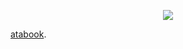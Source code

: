 <p align="center"> <img src="https://files.catbox.moe/6i216a.png"> </p>

[atabook](https://iridescentidealism.atabook.org/). 
